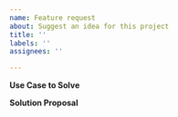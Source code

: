 ```yaml
---
name: Feature request
about: Suggest an idea for this project
title: ''
labels: ''
assignees: ''

---
```


**Use Case to Solve**
<!-- A clear and concise description of what the problem is. Ex. I'm always frustrated when [...] -->

**Solution Proposal**
<!-- A clear and concise description of what you want to happen. --> 
